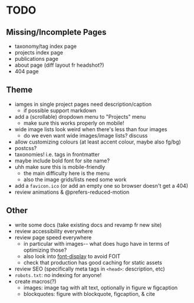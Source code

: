 # TODO

## Missing/Incomplete Pages
- taxonomy/tag index page
- projects index page
- publications page
- about page (diff layout fr headshot?)
- 404 page

## Theme
- iamges in single project pages need description/caption
  - if possible support markdown
- add a (scrollable) dropdown menu to "Projects" menu
  - make sure this works properly on mobile!
- wide image lists look weird when there's less than four images
  - do we even want wide images/image lists? discuss
- allow customizing colours (at least accent colour, maybe also fg/bg)
- postcss?
- taxonomies! i.e. tags in frontmatter
- maybe include bold font for site name?
- uhh make sure this is mobile-friendly
  - the main difficulty here is the menu
  - also the image grids/lists need some work
- add a `favicon.ico` (or add an empty one so browser doesn't get a 404)
- review animations & @prefers-reduced-motion

## Other
- write some docs (take existing docs and revamp fr new site)
- review accessibility everywhere
- review page speed everywhere
  - in particular with images-- what does hugo have in terms of optimizing those?
  - also look into [font-display](https://developer.mozilla.org/en-US/docs/Web/CSS/@font-face/font-display) to avoid FOIT
  - check that production has good caching for static assets
- review SEO (specifically meta tags in `<head>`: description, etc)
- `robots.txt`: no indexing for anyone!
- create macros(?)
  - images: image tag with alt text, optionally in figure w figcaption
  - blockquotes: figure with blockquote, figcaption, & cite
